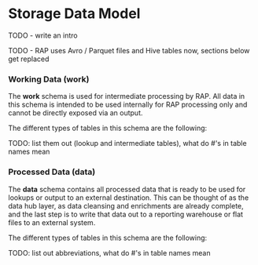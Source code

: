 # Storage Data Model

TODO - write an intro

TODO - RAP uses Avro / Parquet files and Hive tables now, sections below get replaced

### Working Data \(work\)

The **work** schema is used for intermediate processing by RAP.  All data in this schema is intended to be used internally for RAP processing only and cannot be directly exposed via an output.

The different types of tables in this schema are the following:

TODO:  list them out \(lookup and intermediate tables\), what do \#'s in table names mean

### Processed Data \(data\)

The **data** schema contains all processed data that is ready to be used for lookups or output to an external destination.  This can be thought of as the data hub layer, as data cleansing and enrichments are already complete, and the last step is to write that data out to a reporting warehouse or flat files to an external system.

The different types of tables in this schema are the following:

TODO:  list out abbreviations, what do \#'s in table names mean

